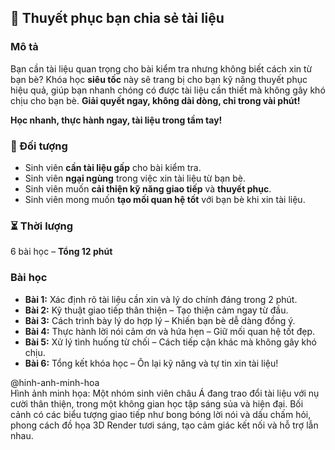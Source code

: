 ## 📌 Thuyết phục bạn chia sẻ tài liệu

### Mô tả
Bạn cần tài liệu quan trọng cho bài kiểm tra nhưng không biết cách xin từ bạn bè? Khóa học **siêu tốc** này sẽ trang bị cho bạn kỹ năng thuyết phục hiệu quả, giúp bạn nhanh chóng có được tài liệu cần thiết mà không gây khó chịu cho bạn bè. **Giải quyết ngay, không dài dòng, chỉ trong vài phút!**

**Học nhanh, thực hành ngay, tài liệu trong tầm tay!**

### 🎯 Đối tượng
- Sinh viên **cần tài liệu gấp** cho bài kiểm tra.
- Sinh viên **ngại ngùng** trong việc xin tài liệu từ bạn bè.
- Sinh viên muốn **cải thiện kỹ năng giao tiếp** và **thuyết phục**.
- Sinh viên mong muốn **tạo mối quan hệ tốt** với bạn bè khi xin tài liệu.

### ⏳ Thời lượng
6 bài học – **Tổng 12 phút**

### Bài học
- **Bài 1:** Xác định rõ tài liệu cần xin và lý do chính đáng trong 2 phút.
- **Bài 2:** Kỹ thuật giao tiếp thân thiện – Tạo thiện cảm ngay từ đầu.
- **Bài 3:** Cách trình bày lý do hợp lý – Khiến bạn bè dễ dàng đồng ý.
- **Bài 4:** Thực hành lời nói cảm ơn và hứa hẹn – Giữ mối quan hệ tốt đẹp.
- **Bài 5:** Xử lý tình huống từ chối – Cách tiếp cận khác mà không gây khó chịu.
- **Bài 6:** Tổng kết khóa học – Ôn lại kỹ năng và tự tin xin tài liệu!

@hinh-anh-minh-hoa  
Hình ảnh minh họa: Một nhóm sinh viên châu Á đang trao đổi tài liệu với nụ cười thân thiện, trong một không gian học tập sáng sủa và hiện đại. Bối cảnh có các biểu tượng giao tiếp như bong bóng lời nói và dấu chấm hỏi, phong cách đồ họa 3D Render tươi sáng, tạo cảm giác kết nối và hỗ trợ lẫn nhau.